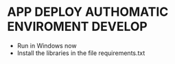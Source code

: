 # APP  DEPLOY AUTHOMATIC ENVIROMENT DEVELOP
  - Run in Windows now
  - Install the libraries in the file requirements.txt
